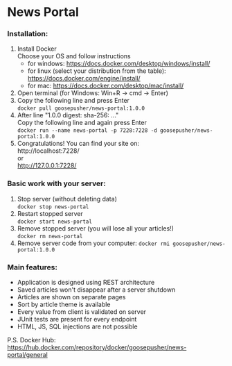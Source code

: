 # News Portal

### Installation:

1) Install Docker\
   Choose your OS and follow instructions
    - for windows:
   https://docs.docker.com/desktop/windows/install/
    - for linux (select your distribution from the table):
   https://docs.docker.com/engine/install/
    - for mac: 
   https://docs.docker.com/desktop/mac/install/
2) Open terminal (for Windows: Win+R -> cmd -> Enter)
3) Copy the following line and press Enter\
`docker pull goosepusher/news-portal:1.0.0`
4) After line "1.0.0 digest: sha-256: ..."\
Copy the following line and again press Enter \
`docker run --name news-portal -p 7228:7228 -d goosepusher/news-portal:1.0.0`
5) Congratulations! You can find your site on:\
http://localhost:7228/ \
or\
http://127.0.0.1:7228/

### Basic work with your server:
1) Stop server (without deleting data)\
`docker stop news-portal`
2) Restart stopped server\
`docker start news-portal`
3) Remove stopped server (you will lose all your articles!)\
`docker rm news-portal`
4) Remove server code from your computer:
`docker rmi goosepusher/news-portal:1.0.0`

### Main features:
 + Application is designed using REST architecture
 + Saved articles won't disappear after a server shutdown 
 + Articles are shown on separate pages
 + Sort by article theme is available
 + Every value from client is validated on server
 + JUnit tests are present for every endpoint
 + HTML, JS, SQL injections are not possible

P.S. Docker Hub:\
https://hub.docker.com/repository/docker/goosepusher/news-portal/general
